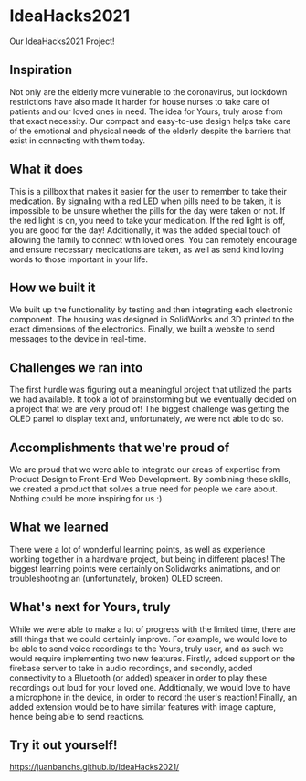 # IdeaHacks2021
Our IdeaHacks2021 Project!

## Inspiration
Not only are the elderly more vulnerable to the coronavirus, but lockdown restrictions have also made it harder for house nurses to take care of patients and our loved ones in need. The idea for Yours, truly arose from that exact necessity. Our compact and easy-to-use design helps take care of the emotional and physical needs of the elderly despite the barriers that exist in connecting with them today.

## What it does
This is a pillbox that makes it easier for the user to remember to take their medication. By signaling with a red LED when pills need to be taken, it is impossible to be unsure whether the pills for the day were taken or not. If the red light is on, you need to take your medication. If the red light is off, you are good for the day! Additionally, it was the added special touch of allowing the family to connect with loved ones. You can remotely encourage and ensure necessary medications are taken, as well as send kind loving words to those important in your life.

## How we built it
We built up the functionality by testing and then integrating each electronic component. The housing was designed in SolidWorks and 3D printed to the exact dimensions of the electronics. Finally, we built a website to send messages to the device in real-time.

## Challenges we ran into
The first hurdle was figuring out a meaningful project that utilized the parts we had available. It took a lot of brainstorming but we eventually decided on a project that we are very proud of! The biggest challenge was getting the OLED panel to display text and, unfortunately, we were not able to do so.

## Accomplishments that we're proud of
We are proud that we were able to integrate our areas of expertise from Product Design to Front-End Web Development. By combining these skills, we created a product that solves a true need for people we care about. Nothing could be more inspiring for us :)

## What we learned
There were a lot of wonderful learning points, as well as experience working together in a hardware project, but being in different places! The biggest learning points were certainly on Solidworks animations, and on troubleshooting an (unfortunately, broken) OLED screen.

## What's next for Yours, truly
While we were able to make a lot of progress with the limited time, there are still things that we could certainly improve. For example, we would love to be able to send voice recordings to the Yours, truly user, and as such we would require implementing two new features. Firstly, added support on the firebase server to take in audio recordings, and secondly, added connectivity to a Bluetooth (or added) speaker in order to play these recordings out loud for your loved one. Additionally, we would love to have a microphone in the device, in order to record the user's reaction! Finally, an added extension would be to have similar features with image capture, hence being able to send reactions.

## Try it out yourself!
https://juanbanchs.github.io/IdeaHacks2021/
